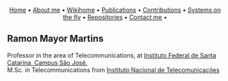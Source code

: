 <p align="center">
 <a href="https://rmayormartins.github.io/">Home</a> •
 <a href="./about.md">About me</a> •
 <a href="https://wiki.sj.ifsc.edu.br/index.php/Ramon_Mayor_Martins">Wikihome</a> • 
 <a href="publications.md">Publications</a> • 
 <a href="contributions.md">Contributions</a> • 
 <a href="onthefly.md">Systems on the fly</a> •
 <a href="repositories.md">Repositories</a> •
 <a href="contact.md">Contact me</a> •
</p>

## Ramon Mayor Martins

Professor in the area of Telecommunications, at [Instituto Federal de Santa Catarina, Campus São José.](https://www.ifsc.edu.br/)<br/>
M.Sc. in Telecommunications from [Instituto Nacional de Telecomunicações](https://www.inatel.br)


